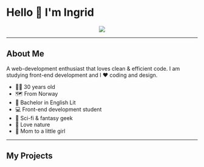 # Hello 👋 I'm Ingrid

<!--
**ingrid-skeide/ingrid-skeide** is a ✨ _special_ ✨ repository because its `README.md` (this file) appears on your GitHub profile.

Here are some ideas to get you started:

- 🔭 I’m currently working on ...
-  I’m currently learning ...
- 👯 I’m looking to collaborate on ...
- 🤔 I’m looking for help with ...
- 💬 Ask me about ...
- 📫 How to reach me: ...
- 😄 Pronouns: ...
- ⚡ Fun fact: ...
-->

<div id="header" align="center">
  <img src="https://media.giphy.com/media/hpXdHPfFI5wTABdDx9/giphy.gif">
</div>

---

<h2>About Me</h2>
A web-development enthusiast that loves clean &amp; efficient code.
I am studying front-end development and I ❤️ coding and design. 

- 💁‍♀️ 30 years old
- 🗺️ From Norway
- 📖 Bachelor in English Lit
- 💻 Front-end development student
- 👾 Sci-fi & fantasy geek
- 🌱 Love nature
- 👶 Mom to a little girl 

---

<h2>My Projects</h2>

